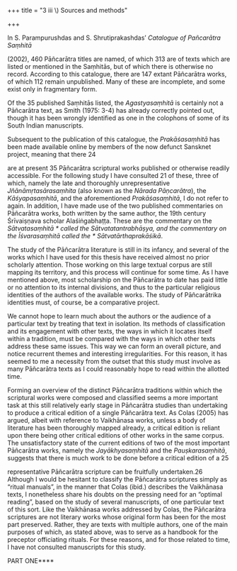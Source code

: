 +++
title = "3 iii \\) Sources and methods"

+++

In S. Parampurushdas and S. Shrutiprakashdas’ *Catalogue of Pañcarātra Saṃhitā*

\(2002\), 460 Pāñcarātra titles are named, of which 313 are of texts which are listed or mentioned in the Saṃhitās, but of which there is otherwise no record. According to this catalogue, there are 147 extant Pāñcarātra works, of which 112 remain unpublished. Many of these are incomplete, and some exist only in fragmentary form. 

Of the 35 published Saṃhitās listed, the *Agastyasaṃhitā* is certainly not a Pāñcarātra text, as Smith \(1975: 3-4\) has already correctly pointed out, though it has been wrongly identified as one in the colophons of some of its South Indian manuscripts. 

Subsequent to the publication of this catalogue, the *Prakāśasaṃhitā* has been made available online by members of the now defunct Sansknet project, meaning that there 24 

are at present 35 Pāñcarātra scriptural works published or otherwise readily accessible. For the following study I have consulted 21 of these, three of which, namely the late and thoroughly unrepresentative *Jñānāmṛtasārasaṃhita* \(also known as the *Nārada Pāṇcarātra*\), the *Kāśyapasaṃhitā*, and the aforementioned *Prakāśasaṃhitā*, I do not refer to again. In addition, I have made use of the two published commentaries on Pāñcarātra works, both written by the same author, the 19th century Śrīvaiṣṇava scholar Alaśiṅgabhaṭṭa. These are the commentary on the *Sātvatasaṃhitā * called the *Sātvatatantrabhāṣya*, and the commentary on the *Īśvarasaṃhitā* called the * Sātvatārthaprakāśikā*. 

The study of the Pāñcarātra literature is still in its infancy, and several of the works which I have used for this thesis have received almost no prior scholarly attention. Those working on this large textual corpus are still mapping its territory, and this process will continue for some time. As I have mentioned above, most scholarship on the Pāñcarātra to date has paid little or no attention to its internal divisions, and thus to the particular religious identities of the authors of the available works. The study of Pāñcarātrika identities must, of course, be a comparative project. 

We cannot hope to learn much about the authors or the audience of a particular text by treating that text in isolation. Its methods of classification and its engagement with other texts, the ways in which it locates itself within a tradition, must be compared with the ways in which other texts address these same issues. This way we can form an overall picture, and notice recurrent themes and interesting irregularities. For this reason, it has seemed to me a necessity from the outset that this study must involve as many Pāñcarātra texts as I could reasonably hope to read within the allotted time. 

Forming an overview of the distinct Pāñcarātra traditions within which the scriptural works were composed and classified seems a more important task at this still relatively early stage in Pāñcarātra studies than undertaking to produce a critical edition of a single Pāñcarātra text. As Colas \(2005\) has argued, albeit with reference to Vaikhānasa works, unless a body of literature has been thoroughly mapped already, a critical edition is reliant upon there being other critical editions of other works in the same corpus. The unsatisfactory state of the current editions of two of the most important Pāñcarātra works, namely the *Jayākhyasaṃhitā* and the *Pauṣkarasaṃhitā*, suggests that there is much work to be done before a critical edition of a 25 

representative Pāñcarātra scripture can be fruitfully undertaken.26 Although I would be hesitant to classify the Pāñcarātra scriptures simply as “ritual manuals”, in the manner that Colas \(ibid.\) describes the Vaikhānasa texts, I nonetheless share his doubts on the pressing need for an “optimal reading”, based on the study of several manuscripts, of one particular text of this sort. Like the Vaikhānasa works addressed by Colas, the Pāñcarātra scriptures are not literary works whose original form has been for the most part preserved. Rather, they are texts with multiple authors, one of the main purposes of which, as stated above, was to serve as a handbook for the preceptor officiating rituals. For these reasons, and for those related to time, I have not consulted manuscripts for this study. 

[^26]: As I will have cause to mention again, the current edition of the *Pauṣkarasaṃhitā* is full of corrupt readings and missing portions. Krishnamacharya’s edition of the *Jayākhyasaṃhitā* is vastly superior to, say, Apte’s *Pauṣkarasaṃhitā*, but it is based on South Indian manuscripts of a relatively recent date. [[26]]

PART ONE****